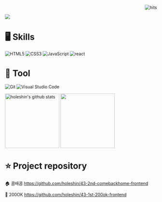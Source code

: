 <div align=end>
 
![hits](https://hits.seeyoufarm.com/api/count/incr/badge.svg?url=https%3A%2F%2Fgithub.com%2Fohbyul&count_bg=%237A7A7A&title_bg=%23FFADCC&icon=reverbnation.svg&icon_color=%23FF0000&title=hits&edge_flat=false)
 
</div>

<img src="https://capsule-render.vercel.app/api?type=transparent&color=auto&height=200&section=header&text=Welcome%20My%20Repository&fontSize=60&fontColor=000000"/> 

# 🖥️ Skills
![HTML5](https://img.shields.io/badge/HTML5-E34F26.svg?&style=for-the-badge&logo=HTML5&logoColor=white)
![CSS3](https://img.shields.io/badge/CSS3-1572B6.svg?&style=for-the-badge&logo=CSS3&logoColor=white)
![JavaScript](https://img.shields.io/badge/JavaScript-F7DF1E.svg?&style=for-the-badge&logo=JavaScript&logoColor=white)
![react](https://img.shields.io/badge/React-61DAFB.svg?&style=for-the-badge&logo=React&logoColor=white)

# 🔨 Tool
![Git](https://img.shields.io/badge/Git-F05032.svg?&style=for-the-badge&logo=Git&logoColor=white)
![Visual Studio Code](https://img.shields.io/badge/Visual%20Studio%20Code-007ACC.svg?&style=for-the-badge&logo=Visual%20Studio%20Code&logoColor=white)
 
 <div align=start height=300>
 
<a href="https://github.com/holeshin"><img align="center" style="height:180px" src="https://github-readme-stats.vercel.app/api?username=holeshin&show_icons=true&include_all_commits=true&hide_border=true&bg_color=30,7F7FD5,86A8E7,91eae4&title_color=fff&text_color=fff" alt="holeshin's github stats" /></a>
<a href="https://github.com/holeshin"><img align="center" style="height:180px" src="https://github-readme-stats.vercel.app/api/top-langs/?username=holeshin&layout=compact&hide_border=true&bg_color=30,91eae4,86A8E7&title_color=fff&text_color=fff" /></a> 

 </div>
 
# ⭐️ Project repository       

🏠 콤배콤
https://github.com/holeshin/43-2nd-comebackhome-frontend

👗 200OK
https://github.com/holeshin/43-1st-200ok-frontend


